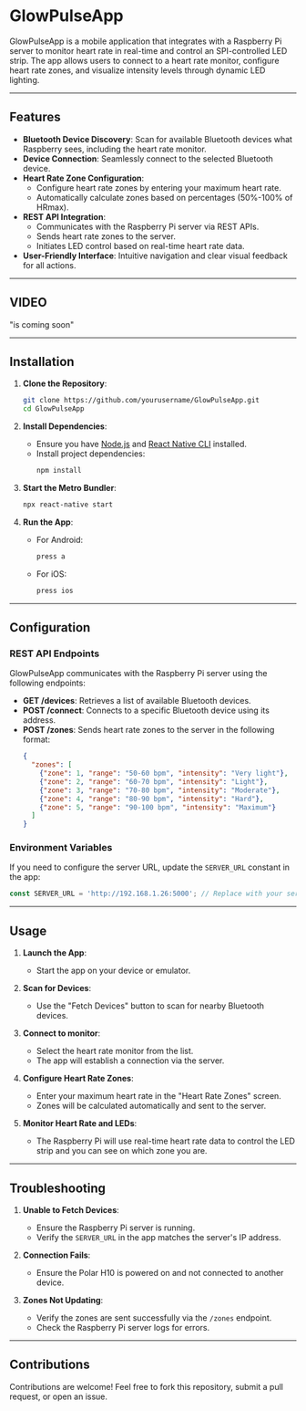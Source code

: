 # GlowPulseApp

GlowPulseApp is a mobile application that integrates with a Raspberry Pi server to monitor heart rate in real-time and control an SPI-controlled LED strip. The app allows users to connect to a heart rate monitor, configure heart rate zones, and visualize intensity levels through dynamic LED lighting.

---

## Features

- **Bluetooth Device Discovery**: Scan for available Bluetooth devices what Raspberry sees, including the heart rate monitor.
- **Device Connection**: Seamlessly connect to the selected Bluetooth device.
- **Heart Rate Zone Configuration**:
  - Configure heart rate zones by entering your maximum heart rate.
  - Automatically calculate zones based on percentages (50%-100% of HRmax).
- **REST API Integration**:
  - Communicates with the Raspberry Pi server via REST APIs.
  - Sends heart rate zones to the server.
  - Initiates LED control based on real-time heart rate data.
- **User-Friendly Interface**: Intuitive navigation and clear visual feedback for all actions.

---

## VIDEO

"is coming soon"

---

## Installation

1. **Clone the Repository**:
   ```bash
   git clone https://github.com/yourusername/GlowPulseApp.git
   cd GlowPulseApp
   ```

2. **Install Dependencies**:
   - Ensure you have [Node.js](https://nodejs.org) and [React Native CLI](https://reactnative.dev/docs/environment-setup) installed.
   - Install project dependencies:
     ```bash
     npm install
     ```

3. **Start the Metro Bundler**:
   ```bash
   npx react-native start
   ```

4. **Run the App**:
   - For Android:
     ```bash
     press a
     ```
   - For iOS:
     ```bash
     press ios
     ```

---

## Configuration

### REST API Endpoints
GlowPulseApp communicates with the Raspberry Pi server using the following endpoints:

- **GET /devices**: Retrieves a list of available Bluetooth devices.
- **POST /connect**: Connects to a specific Bluetooth device using its address.
- **POST /zones**: Sends heart rate zones to the server in the following format:
  ```json
  {
    "zones": [
      {"zone": 1, "range": "50-60 bpm", "intensity": "Very light"},
      {"zone": 2, "range": "60-70 bpm", "intensity": "Light"},
      {"zone": 3, "range": "70-80 bpm", "intensity": "Moderate"},
      {"zone": 4, "range": "80-90 bpm", "intensity": "Hard"},
      {"zone": 5, "range": "90-100 bpm", "intensity": "Maximum"}
    ]
  }
  ```

### Environment Variables
If you need to configure the server URL, update the `SERVER_URL` constant in the app:

```javascript
const SERVER_URL = 'http://192.168.1.26:5000'; // Replace with your server's IP
```

---

## Usage

1. **Launch the App**:
   - Start the app on your device or emulator.

2. **Scan for Devices**:
   - Use the "Fetch Devices" button to scan for nearby Bluetooth devices.

3. **Connect to monitor**:
   - Select the heart rate monitor from the list.
   - The app will establish a connection via the server.

4. **Configure Heart Rate Zones**:
   - Enter your maximum heart rate in the "Heart Rate Zones" screen.
   - Zones will be calculated automatically and sent to the server.

5. **Monitor Heart Rate and LEDs**:
   - The Raspberry Pi will use real-time heart rate data to control the LED strip and you can see on which zone you are.

---

## Troubleshooting

1. **Unable to Fetch Devices**:
   - Ensure the Raspberry Pi server is running.
   - Verify the `SERVER_URL` in the app matches the server's IP address.

2. **Connection Fails**:
   - Ensure the Polar H10 is powered on and not connected to another device.

3. **Zones Not Updating**:
   - Verify the zones are sent successfully via the `/zones` endpoint.
   - Check the Raspberry Pi server logs for errors.

---

## Contributions

Contributions are welcome! Feel free to fork this repository, submit a pull request, or open an issue.
